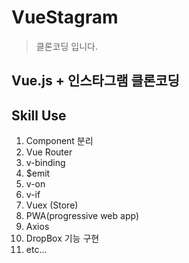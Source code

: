 # VueStagram

> 클론코딩 입니다.

## Vue.js + 인스타그램 클론코딩

## Skill Use

1. Component 분리
2. Vue Router
3. v-binding
4. $emit
5. v-on
6. v-if
7. Vuex (Store)
8. PWA(progressive web app)
9. Axios
10. DropBox 기능 구현
11. etc...
